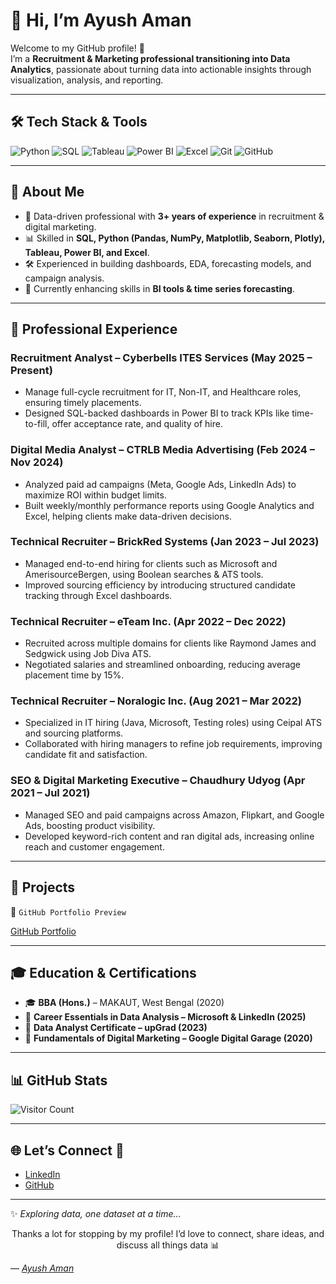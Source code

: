 # 👋 Hi, I’m Ayush Aman  

Welcome to my GitHub profile! 🚀  
I’m a **Recruitment & Marketing professional transitioning into Data Analytics**, passionate about turning data into actionable insights through visualization, analysis, and reporting.  

---

## 🛠️ Tech Stack & Tools   

![Python](https://img.shields.io/badge/Python-3776AB?style=for-the-badge&logo=python&logoColor=white)   ![SQL](https://img.shields.io/badge/SQL-336791?style=for-the-badge&logo=postgresql&logoColor=white)   ![Tableau](https://img.shields.io/badge/Tableau-E97627?style=for-the-badge&logo=tableau&logoColor=white)   ![Power BI](https://img.shields.io/badge/Power_BI-F2C811?style=for-the-badge&logo=powerbi&logoColor=black)   ![Excel](https://img.shields.io/badge/Excel-217346?style=for-the-badge&logo=microsoft-excel&logoColor=white)   ![Git](https://img.shields.io/badge/Git-F05032?style=for-the-badge&logo=git&logoColor=white)   ![GitHub](https://img.shields.io/badge/GitHub-181717?style=for-the-badge&logo=github&logoColor=white)  

---

## 📌 About Me  
- 🔎 Data-driven professional with **3+ years of experience** in recruitment & digital marketing.  
- 📊 Skilled in **SQL, Python (Pandas, NumPy, Matplotlib, Seaborn, Plotly), Tableau, Power BI, and Excel**.  
- 🛠️ Experienced in building dashboards, EDA, forecasting models, and campaign analysis.  
- 🌱 Currently enhancing skills in **BI tools & time series forecasting**.  

---

## 💼 Professional Experience  

### Recruitment Analyst – Cyberbells ITES Services (May 2025 – Present)  
- Manage full-cycle recruitment for IT, Non-IT, and Healthcare roles, ensuring timely placements.  
- Designed SQL-backed dashboards in Power BI to track KPIs like time-to-fill, offer acceptance rate, and quality of hire.  

### Digital Media Analyst – CTRLB Media Advertising (Feb 2024 – Nov 2024)  
- Analyzed paid ad campaigns (Meta, Google Ads, LinkedIn Ads) to maximize ROI within budget limits.  
- Built weekly/monthly performance reports using Google Analytics and Excel, helping clients make data-driven decisions.  

### Technical Recruiter – BrickRed Systems (Jan 2023 – Jul 2023)  
- Managed end-to-end hiring for clients such as Microsoft and AmerisourceBergen, using Boolean searches & ATS tools.  
- Improved sourcing efficiency by introducing structured candidate tracking through Excel dashboards.  

### Technical Recruiter – eTeam Inc. (Apr 2022 – Dec 2022)  
- Recruited across multiple domains for clients like Raymond James and Sedgwick using Job Diva ATS.  
- Negotiated salaries and streamlined onboarding, reducing average placement time by 15%.  

### Technical Recruiter – Noralogic Inc. (Aug 2021 – Mar 2022)  
- Specialized in IT hiring (Java, Microsoft, Testing roles) using Ceipal ATS and sourcing platforms.  
- Collaborated with hiring managers to refine job requirements, improving candidate fit and satisfaction.  

### SEO & Digital Marketing Executive – Chaudhury Udyog (Apr 2021 – Jul 2021)  
- Managed SEO and paid campaigns across Amazon, Flipkart, and Google Ads, boosting product visibility.  
- Developed keyword-rich content and ran digital ads, increasing online reach and customer engagement.  

---

## 📂 Projects

🔹 `GitHub Portfolio Preview` 

[GitHub Portfolio](https://github.com/Ayushama)

---

## 🎓 Education & Certifications  
- 🎓 **BBA (Hons.)** – MAKAUT, West Bengal (2020)  
- 📜 **Career Essentials in Data Analysis – Microsoft & LinkedIn (2025)**  
- 📜 **Data Analyst Certificate – upGrad (2023)**  
- 📜 **Fundamentals of Digital Marketing – Google Digital Garage (2020)**  

---

## 📊 GitHub Stats  

![Visitor Count](https://komarev.com/ghpvc/?username=Ayushama&color=blue)  

---

## 🌐 Let’s Connect 🚀
- [LinkedIn](https://www.linkedin.com/in/ayush-aman-039817161)  
- [GitHub](https://github.com/Ayushama)  

---
✨ *Exploring data, one dataset at a time…*  

<p align="center">
  Thanks a lot for stopping by my profile! 
I’d love to connect, share ideas, and discuss all things data 📊  

  — *[Ayush Aman](https://www.linkedin.com/in/ayush-aman-039817161)*
</p>

